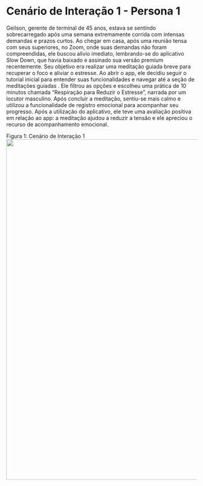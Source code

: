    <h1>Cenário de Interação 1 - Persona 1</h1>
<p>Geilson, gerente de terminal de 45 anos, estava se sentindo sobrecarregado após uma semana extremamente corrida com intensas demandas e prazos curtos. Ao chegar em casa, após uma reunião tensa com seus superiores, no Zoom, onde suas demandas não foram compreendidas, ele buscou alívio imediato, lembrando-se do aplicativo Slow Down, que havia baixado e assinado sua versão premium recentemente. Seu objetivo era realizar uma meditação guiada breve para recuperar o foco e aliviar o estresse. Ao abrir o app, ele decidiu seguir o tutorial inicial para entender suas funcionalidades e navegar até a seção de meditações guiadas . Ele filtrou as opções e escolheu uma prática de 10 minutos chamada “Respiração para Reduzir o Estresse”, narrada por um locutor masculino. Após concluir a meditação, sentiu-se mais calmo e utilizou a funcionalidade de registro emocional para acompanhar seu progresso. Após a utilização do aplicativo, ele teve uma avaliação positiva em relação ao app: a meditação ajudou a reduzir a tensão e ele apreciou o recurso de acompanhamento emocional.</p>
Figura 1: Cenário de Interação 1
<div class="container">
<img src="https://github.com/user-attachments/assets/1e6d8eff-45d6-4c68-be19-6f74ea0fdf99" width="900px">  
</div>
</body>
</html>

